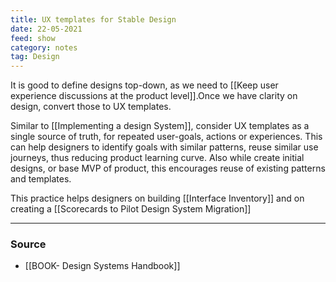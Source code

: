 ```yaml
---
title: UX templates for Stable Design
date: 22-05-2021
feed: show
category: notes
tag: Design 
---
```


It is good to define designs top-down, as we need to [[Keep user experience discussions at the product level]].Once we have clarity on design, convert those to UX templates. 

Similar to [[Implementing a design System]], consider UX templates as a single source of truth, for repeated user-goals, actions or experiences. This can help designers to identify goals with similar patterns, reuse similar use journeys, thus reducing product learning curve. Also while create initial designs, or base MVP of product, this encourages reuse of existing patterns and templates. 

This practice helps designers on building [[Interface Inventory]] and on creating a [[Scorecards to Pilot Design System Migration]]

---
### Source
- [[BOOK- Design Systems Handbook]]